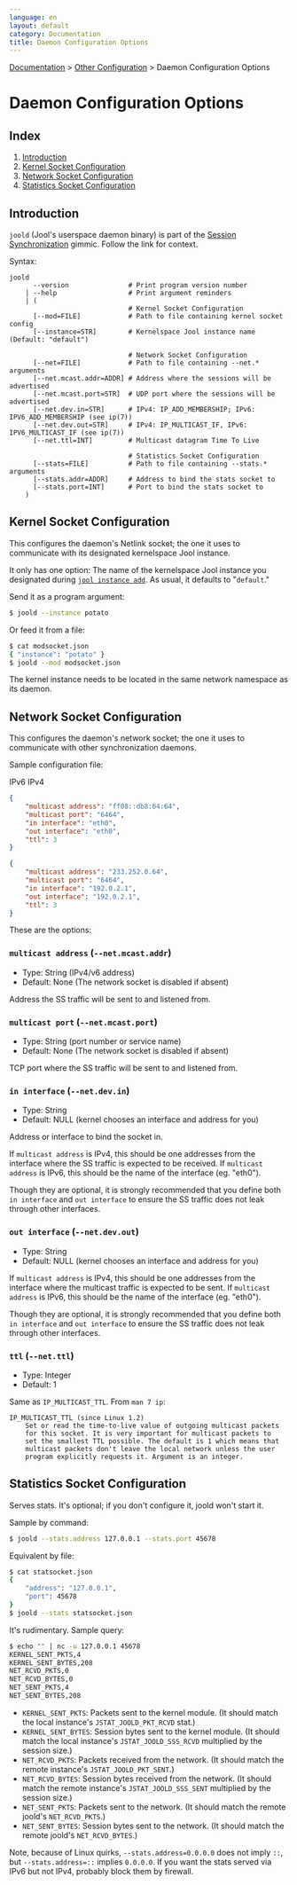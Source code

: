 ```yaml
---
language: en
layout: default
category: Documentation
title: Daemon Configuration Options
---
```


[Documentation](documentation.html) > [Other Configuration](documentation.html#other-configuration) > Daemon Configuration Options

# Daemon Configuration Options

## Index

1. [Introduction](#introduction)
2. [Kernel Socket Configuration](#kernel-socket-configuration)
3. [Network Socket Configuration](#network-socket-configuration)
4. [Statistics Socket Configuration](#statistics-socket-configuration)

## Introduction

`joold` (Jool's userspace daemon binary) is part of the [Session Synchronization](session-synchronization.html) gimmic. Follow the link for context.

Syntax:

```
joold
      --version               # Print program version number
    | --help                  # Print argument reminders
    | (
                              # Kernel Socket Configuration
      [--mod=FILE]            # Path to file containing kernel socket config
      [--instance=STR]        # Kernelspace Jool instance name (Default: "default")

                              # Network Socket Configuration
      [--net=FILE]            # Path to file containing --net.* arguments
      [--net.mcast.addr=ADDR] # Address where the sessions will be advertised
      [--net.mcast.port=STR]  # UDP port where the sessions will be advertised
      [--net.dev.in=STR]      # IPv4: IP_ADD_MEMBERSHIP; IPv6: IPV6_ADD_MEMBERSHIP (see ip(7))
      [--net.dev.out=STR]     # IPv4: IP_MULTICAST_IF, IPv6: IPV6_MULTICAST_IF (see ip(7))
      [--net.ttl=INT]         # Multicast datagram Time To Live

                              # Statistics Socket Configuration
      [--stats=FILE]          # Path to file containing --stats.* arguments
      [--stats.addr=ADDR]     # Address to bind the stats socket to
      [--stats.port=INT]      # Port to bind the stats socket to
    )
```

## Kernel Socket Configuration

This configures the daemon's Netlink socket; the one it uses to communicate with its designated kernelspace Jool instance.

It only has one option: The name of the kernelspace Jool instance you designated during [`jool instance add`](usr-flags-instance.html). As usual, it defaults to "`default`."

Send it as a program argument:

```bash
$ joold --instance potato
```

Or feed it from a file:

```bash
$ cat modsocket.json
{ "instance": "potato" }
$ joold --mod modsocket.json
```

The kernel instance needs to be located in the same network namespace as its daemon.

## Network Socket Configuration

This configures the daemon's network socket; the one it uses to communicate with other synchronization daemons.

Sample configuration file:

<div class="distro-menu">
	<span class="distro-selector" onclick="showDistro(this);">IPv6</span>
	<span class="distro-selector" onclick="showDistro(this);">IPv4</span>
</div>

<!-- IPv6 -->
```json
{
	"multicast address": "ff08::db8:64:64",
	"multicast port": "6464",
	"in interface": "eth0",
	"out interface": "eth0",
	"ttl": 3
}
```

<!-- IPv4 -->
```json
{
	"multicast address": "233.252.0.64",
	"multicast port": "6464",
	"in interface": "192.0.2.1",
	"out interface": "192.0.2.1",
	"ttl": 3
}
```

These are the options:

### `multicast address` (`--net.mcast.addr`)

- Type: String (IPv4/v6 address)
- Default: None (The network socket is disabled if absent)

Address the SS traffic will be sent to and listened from.

### `multicast port` (`--net.mcast.port`)

- Type: String (port number or service name)
- Default: None (The network socket is disabled if absent)

TCP port where the SS traffic will be sent to and listened from.

### `in interface` (`--net.dev.in`)

- Type: String
- Default: NULL (kernel chooses an interface and address for you)

Address or interface to bind the socket in.

If `multicast address` is IPv4, this should be one addresses from the interface where the SS traffic is expected to be received. If `multicast address` is IPv6, this should be the name of the interface (eg. "eth0").

Though they are optional, it is strongly recommended that you define both `in interface` and `out interface` to ensure the SS traffic does not leak through other interfaces.

### `out interface` (`--net.dev.out`)

- Type: String
- Default: NULL (kernel chooses an interface and address for you)

If `multicast address` is IPv4, this should be one addresses from the interface where the multicast traffic is expected to be sent. If `multicast address` is IPv6, this should be the name of the interface (eg. "eth0").

Though they are optional, it is strongly recommended that you define both `in interface` and `out interface` to ensure the SS traffic does not leak through other interfaces.

### `ttl` (`--net.ttl`)

- Type: Integer
- Default: 1

Same as `IP_MULTICAST_TTL`. From `man 7 ip`:

	IP_MULTICAST_TTL (since Linux 1.2)
		Set or read the time-to-live value of outgoing multicast packets
		for this socket. It is very important for multicast packets to
		set the smallest TTL possible. The default is 1 which means that
		multicast packets don't leave the local network unless the user
		program explicitly requests it. Argument is an integer.

## Statistics Socket Configuration

Serves stats. It's optional; if you don't configure it, joold won't start it.

Sample by command:

```bash
$ joold --stats.address 127.0.0.1 --stats.port 45678
```

Equivalent by file:

```bash
$ cat statsocket.json
{
	"address": "127.0.0.1",
	"port": 45678
}
$ joold --stats statsocket.json
```

It's rudimentary. Sample query:

```bash
$ echo "" | nc -u 127.0.0.1 45678
KERNEL_SENT_PKTS,4
KERNEL_SENT_BYTES,208
NET_RCVD_PKTS,0
NET_RCVD_BYTES,0
NET_SENT_PKTS,4
NET_SENT_BYTES,208
```

- `KERNEL_SENT_PKTS`: Packets sent to the kernel module. (It should match the local instance's `JSTAT_JOOLD_PKT_RCVD` stat.)
- `KERNEL_SENT_BYTES`: Session bytes sent to the kernel module. (It should match the local instance's `JSTAT_JOOLD_SSS_RCVD` multiplied by the session size.)
- `NET_RCVD_PKTS`: Packets received from the network. (It should match the remote instance's `JSTAT_JOOLD_PKT_SENT`.)
- `NET_RCVD_BYTES`: Session bytes received from the network. (It should match the remote instance's `JSTAT_JOOLD_SSS_SENT` multiplied by the session size.)
- `NET_SENT_PKTS`: Packets sent to the network. (It should match the remote joold's `NET_RCVD_PKTS`.)
- `NET_SENT_BYTES`: Session bytes sent to the network. (It should match the remote joold's `NET_RCVD_BYTES`.)

Note, because of Linux quirks, `--stats.address=0.0.0.0` does not imply `::`, but `--stats.address=::` implies `0.0.0.0`. If you want the stats served via IPv6 but not IPv4, probably block them by firewall.

